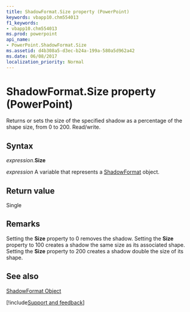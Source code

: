 ```yaml
---
title: ShadowFormat.Size property (PowerPoint)
keywords: vbapp10.chm554013
f1_keywords:
- vbapp10.chm554013
ms.prod: powerpoint
api_name:
- PowerPoint.ShadowFormat.Size
ms.assetid: d4b308a5-d3ec-b24a-199a-580a5d962a42
ms.date: 06/08/2017
localization_priority: Normal
---
```



# ShadowFormat.Size property (PowerPoint)

Returns or sets the size of the specified shadow as a percentage of the shape size, from 0 to 200. Read/write.


## Syntax

_expression_.**Size**

 _expression_ A variable that represents a [ShadowFormat](./PowerPoint.ShadowFormat.md) object.


## Return value

Single


## Remarks

Setting the  **Size** property to 0 removes the shadow. Setting the **Size** property to 100 creates a shadow the same size as its associated shape. Setting the **Size** property to 200 creates a shadow double the size of its shape.


## See also


[ShadowFormat Object](PowerPoint.ShadowFormat.md)

[!include[Support and feedback](~/includes/feedback-boilerplate.md)]
